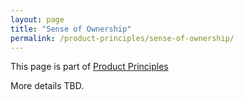 ```yaml
---
layout: page
title: "Sense of Ownership"
permalink: /product-principles/sense-of-ownership/
---
```


This page is part of [Product Principles](/product-principles/)

More details TBD.